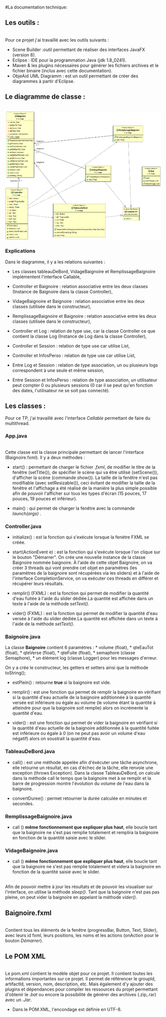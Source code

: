 #La documentation technique:

## Les outils :

</br> Pour ce projet j'ai travaillé avec les outils suivants :

* Scene Builder :outil permettant de réaliser des interfaces JavaFX (version 8).
* Eclipse : IDE pour la programmation Java (jdk 1.8_0241).
* Maven & les plugins nécessaires pour générer les fichiers archives et le fichier binaire (inclus avec cette documentation).
* ObjeAid UML Diagramm : est un outil permettant de créer des diagrammes à partir d'Eclipse.

## Le diagramme de classe :

</br>![Image not found](images/diagrammeClasse.png "applciation")

### Explications

Dans le diagramme, il y a les relations suivantes :

* Les classes tableauDeBord, VidageBaignoire et RemplissageBaignoire implémentent l'interface Callable,

* Controller et Baignoire : relation associative entre les deux classes (Instance de Baignoire dans la classe Controller),

* VidageBaignoire et Baignoire : relation associative entre les deux classes (utilisée dans le constructeur),

* RemplissageBaignoire et Baignoire : relation associative entre les deux classes (utilisée dans le constructeur),

* Controller et Log : relation de type use, car la classe Controller ce que contient la classe Log (Instance de Log dans la classe Controller),
* Controller et Session : relation de type use car utilise List<Session>,
* Controller et InfosPerso : relation de type use car utilise List<InfosPerso>, 
* Entre Log et Session : relation de type association, un ou plusieurs logs correspondent à une seule et même session,
* Entre Session et InfosPerso : relation de type association, un utilisateur peut compter 0 ou plusieurs sessions (0 car il se peut qu'en fonction des dates, l'utilisateur ne se soit pas connecté).


## Les classes :

Pour ce TP, j'ai travaillé avec l'interface *Callable* permettant de faire du multithread.

### App.java 

</br> Cette classe est la classe principale permettant de lancer l'interface (Baignoire.fxml). Il y a deux méthodes :

* start() : permettant de charger le fichier *.fxml*, de modifier le titre de la fenêtre (setTitle()), de spécifier le scène qui va être utilisé (setScene()), d'afficher la scène (commande show()). La taille de la fenêtre n'est pas modifiable (avec setResizable()), ceci évitant de modifier la taille de la fenêtre et l'affichage a été réalisé de la manière la plus simple possible afin de pouvoir l'afficher sur tous les types d'écran (15 pouces, 17 pouces, 19 pouces et inférieur).

* main() : qui permet de charger la fenêtre avec la commande *launch(args)* .

### Controller.java

* initialize() :  est la fonction qui s'exécute lorsque la fenètre FXML se créée.

* start(ActionEvent e) :  est la fonction qui s'exécute lorsque l'on clique sur le bouton "Démarrer". On crée une nouvelle instance de la classe Baignoire nommée baignoire. À l'aide de cette objet Baignoire, on va créer 3 threads qui vont prendre cet objet en paramètres (les paramètres de la baignoire sont récupérées via les sliders) et à l'aide de l'interface CompletionService, on va exécuter ces threads en différer et récupérer leurs résultats.

* remplir() (FXML) : est la fonction qui permet de modifier la quantité d'eau fuitée à l'aide du slider dédiée.La quantité est affichée dans un texte à l'aide de la méthode *setText()*.

* vider() (FXML) : est la fonction qui permet de modifier la quantité d'eau versée à l'aide du slider dédiée.La quantité est affichée dans un texte à l'aide de la méthode *setText()*.


### Baignoire.java 

La classe **Baignoire** contient 6 paramètres :
	* volume (float),
	* qteEauTot (float),
	* qteVerse (float),
	* qteFuite (float),
	* semaphore (classe Semaphore),
	* un élément log (classe Logger) pour les messages d'erreur.

On y a crée le constructeur, les getters et setters ainsi que la méthode toString();

* estPlein() : retourne **true** si la baignoire est vide.

* remplir() : est une fonction qui permet de remplir la baignoire en vérifiant si la quantité d'eau actuelle de la baignoire additionnée à la quantité versée est inférieure ou égale au volume (le volume étant la quantité à atteindre pour que la baignoire soit remplie) alors on incrémente la quantité d'eau.

* vider() : est une fonction qui permet de vider la baignoire en vérifiant si la quantité d'eau actuelle de la baignoire additionnée à la quantité fuitée est inférieure ou égale à 0 (on ne peut pas avoir un volume d'eau négatif) alors on soustrait la quantité d'eau.

### TableauDeBord.java 

* call() : est une méthode appelée afin d'éxécuter une tâche asynchrone, elle retourne un résultat, en cas d'échec de la tâche, elle renvoie une exception (throws Exception).
Dans la classe TableauDeBord, on calcule dans la méthode call le temps que la baignoire met à se remplir et la barre de progression montre l'évolution du volume de l'eau dans la baignoire.

* convertDuree() : permet retourner la durée calculée en minutes et secondes.

### RemplissageBaignoire.java 

* call () **même fonctionnement que expliquer plus haut**, elle boucle tant que la baignoire ne s'est pas remplie totalement et remplira la baignoire en fonction de la quantité saisie avec le slider.

### VidageBaignoire.java 

* call () **même fonctionnement que expliquer plus haut**, elle boucle tant que la baignoire ne s'est pas remplie totalement et videra la baignoire en fonction de la quantité saisie avec le slider.

</br>Afin de pouvoir mettre à jour les résultats et de pouvoir les visualiser sur l'interface, on utilise la méthode *sleep()*. Tant que la baignoire n'est pas pas pleine, on peut vider la baignoire en appelant la méthode *vider()*.

## Baignoire.fxml 

</br> Contient tous les éléments de la fenêtre (progressBar, Button, Text, Slider), avec leurs id fxml, leurs positions, les noms et les actions (onAction pour le bouton *Démarrer*).

## Le POM XML 

</br> Le pom.xml contient le modèle objet pour ce projet. Il contient toutes les informations importantes sur ce projet. Il permet de référencer le groupId, artifactId, version, nom, description, etc. Mais également d'y ajouter des plugins et dépendances pour compiler les ressources du projet permettant d'obtenir le *.bat* ou encore la possibilité de générer des archives (.zip,.rar) avec un *.Jar*.

* Dans le POM.XML, l'encondage est définie en UTF-8.